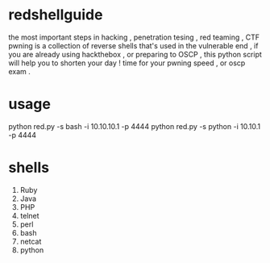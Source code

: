 # redshellguide
the most important steps in hacking , penetration tesing , red teaming , CTF pwning is a collection of reverse shells that's 
used in the vulnerable end , if you are already using hackthebox , or preparing to OSCP , this python script will help you
to shorten your day ! time for your pwning speed , or oscp exam . 

# usage 
python red.py -s bash -i 10.10.10.1 -p 4444
python red.py -s python -i 10.10.1 -p 4444

# shells 
1. Ruby 
2. Java 
3. PHP 
4. telnet 
5. perl 
6. bash 
7. netcat 
8. python 


